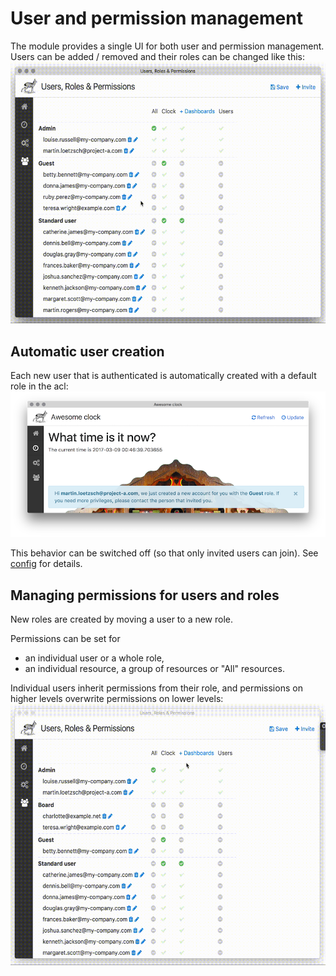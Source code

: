 User and permission management
==============================

The module provides a single UI for both user and permission management.
Users can be added / removed and their roles can be changed like this:
![User management](https://github.com/mara/mara-acl/raw/main/docs/_static/users-and-roles.gif)


Automatic user creation
-----------------------

Each new user that is authenticated is automatically created
with a default role in the acl:
![User management](https://github.com/mara/mara-acl/raw/main/docs/_static/automatic-user-creation.png)

This behavior can be switched off (so that only invited users can join). See [config](config.rst) for details.


Managing permissions for users and roles
----------------------------------------

New roles are created by moving a user to a new role.

Permissions can be set for

- an individual user or a whole role,
- an individual resource, a group of resources or "All" resources.

Individual users inherit permissions from their role, and permissions on higher levels overwrite permissions on lower levels:
![User management](https://github.com/mara/mara-acl/raw/main/docs/_static/permissions.gif)
